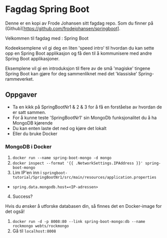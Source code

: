 # Fagdag Spring Boot

Denne er en kopi av Frode Johansen sitt fagdag repo. Som du finner på
(Github)[https://github.com/frodejohansen/springboot].

Velkommen  til fagdag med : Spring Boot

Kodeeksemplene vil gi deg en liten 'speed intro' til hvordan du kan sette opp en Spring Boot
applikasjon og få den til å kommunisere med andre Spring Boot applikasjoner.

Eksemplene vil gi en introduksjon til flere av de små 'magiske' tingene Spring Boot kan gjøre
for deg sammenliknet med det 'klassiske' Spring-rammeverket.

## Oppgaver

- Ta en kikk på SpringBootNr1 & 2 & 3 for å få en forståelse av hvordan de er satt sammen.
- For å kunne teste 'SpringBootNr1' sin MongoDb funksjonalitet du å ha MongoDB kjørende
 - Du kan enten laste det ned og kjøre det lokalt
 - Eller du bruke Docker

### MongoDB i Docker

1. `docker run --name spring-boot-mongo -d mongo`
2. `docker inspect --format '{{ .NetworkSettings.IPAddress }}' spring-boot-mongo`
3. Lim IP'en inn i `springboot-tutorial/SpringBootNr1/src/main/resources/application.properties`
 * `spring.data.mongodb.host=<IP-adressen>`
4. Success?

Hvis du ønsker å utforske databasen din, så finnes det en Docker-image for det også!

1. `docker run -d -p 8008:80 --link spring-boot-mongo:db --name rockmongo webts/rockmongo`
2. Gå til `localhost:8008`
